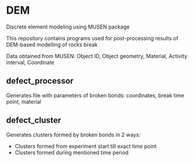 # DEM
Discrete element modeling using MUSEN package

This repository contains programs used for post-processing results of DEM-based modelling of rocks break

Data obtained from MUSEN: Object ID, Object geometry, Material, Activity interval, Coordinate

## defect_processor

Generates file with parameters of broken bonds: coordinates, break time point, material

## defect_cluster

Generates clusters formed by broken bonds in 2 ways:

- Clusters formed from experiment start till exact time point
- Clusters formed during mentioned time period
